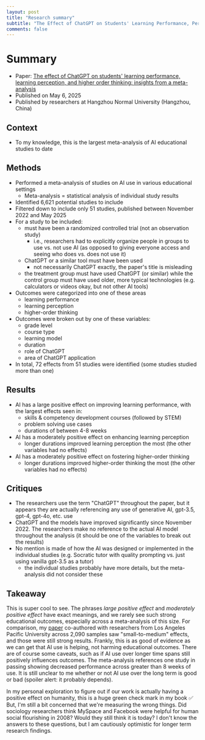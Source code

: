 ```yaml
---
layout: post
title: "Research summary"
subtitle: "The Effect of ChatGPT on Students' Learning Performance, Perception, and Higher-Order Thinking: Insights from a Meta-Analysis"
comments: false
---
```


# Summary

- Paper: [The effect of ChatGPT on students' learning performance, learning perception, and higher order thinking: insights from a meta-analysis](https://www.nature.com/articles/s41599-025-04787-y)
- Published on May 6, 2025
- Published by researchers at Hangzhou Normal University (Hangzhou, China)

## Context

- To my knowledge, this is the largest meta-analysis of AI educational studies to date

## Methods

- Performed a meta-analysis of studies on AI use in various educational settings
  - Meta-analysis = statistical analysis of individual study results
- Identified 6,621 potential studies to include
- Filtered down to include only 51 studies, published between November 2022 and May 2025
- For a study to be included:
  - must have been a randomized controlled trial (not an observation study)
    - i.e., researchers had to explicitly organize people in groups to use vs. not use AI (as opposed to giving everyone access and seeing who does vs. does not use it)
  - ChatGPT or a similar tool must have been used
    - not necessarily ChatGPT exactly, the paper's title is misleading
  - the treatment group must have used ChatGPT (or similar) while the control group must have used older, more typical technologies (e.g. calculators or videos okay, but not other AI tools)
- Outcomes were categorized into one of these areas
  - learning performance
  - learning perception
  - higher-order thinking
- Outcomes were broken out by one of these variables:
  - grade level
  - course type
  - learning model
  - duration
  - role of ChatGPT
  - area of ChatGPT application
- In total, 72 effects from 51 studies were identified (some studies studied more than one)

## Results

- AI has a large positive effect on improving learning performance, with the largest effects seen in:
  - skills & competency development courses (followed by STEM)
  - problem solving use cases
  - durations of between 4-8 weeks
- AI has a moderately positive effect on enhancing learning perception
  - longer durations improved learning perception the most (the other variables had no effects)
- AI has a moderately positive effect on fostering higher-order thinking
  - longer durations improved higher-order thinking the most (the other variables had no effects)

## Critiques

- The researchers use the term "ChatGPT" throughout the paper, but it appears they are actually referencing any use of generative AI, gpt-3.5, gpt-4, gpt-4o, etc. use
- ChatGPT and the models have improved significantly since November 2022. The researchers make no reference to the actual AI model throughout the analysis (it should be one of the variables to break out the results)
- No mention is made of how the AI was designed or implemented in the individual studies (e.g. Socratic tutor with quality prompting vs. just using vanilla gpt-3.5 as a tutor)
  - the individual studies probably have more details, but the meta-analysis did not consider these

## Takeaway

This is super cool to see. The phrases *large positive effect* and *moderately positive effect* have exact meanings, and we rarely see such strong educational outcomes, especially across a meta-analysis of this size. For comparison, my [paper](https://openpraxis.org/articles/10.55982/openpraxis.17.2.772) co-authored with researchers from Los Angeles Pacific University across 2,090 samples saw "small-to-medium" effects, and those were still strong results. Frankly, this is as good of evidence as we can get that AI use is helping, not harming educational outcomes. There are of course some caveats, such as if AI use over longer time spans still positively influences outcomes. The meta-analysis references one study in passing showing decreased performance across greater than 8 weeks of use. It is still unclear to me whether or not AI use over the long term is good or bad (spoiler alert: it probably depends).

In my personal exploration to figure out if our work is actually having a positive effect on humanity, this is a huge green check mark in my book ✅ But, I'm still a bit concerned that we're measuring the wrong things. Did sociology researchers think MySpace and Facebook were helpful for human social flourishing in 2008? Would they still think it is today? I don't know the answers to these questions, but I am cautiously optimistic for longer term research findings.
